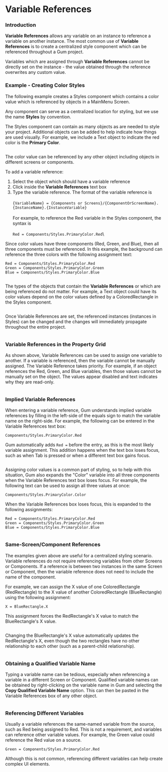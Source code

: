 # Variable References

### Introduction

**Variable References** allows any variable on an instance to reference a variable on another instance. The most common use of **Variable References** is to create a centralized style component which can be referenced throughout a Gum project.

Variables which are assigned through **Variable References** cannot be directly set on the instance - the value obtained through the reference overwrites any custom value.

### Example - Creating Color Styles

The following example creates a Styles component which contains a color value which is referenced by objects in a MainMenu Screen.

Any component can serve as a centralized location for styling, but we use the name **Styles** by convention.

The Styles component can contain as many objects as are needed to style your project. Additional objects can be added to help indicate how things are used visually. For example, we include a Text object to indicate the red color is the **Primary Color**.

<figure><img src="../../.gitbook/assets/image (17).png" alt=""><figcaption></figcaption></figure>

The color value can be referenced by any other object including objects in different screens or components.

To add a variable reference:

1. Select the object which should have a variable reference
2. Click inside the **Variable References** text box
3. Type the variable reference. The format of the variable reference is \
   \
   `{VariableName} = {Components or Screens}/{ComponentOrScreenName}.{InstanceName}.{InstanceVariable}`\
   \
   For example, to reference the Red variable in the Styles component, the syntax is\
   \
   `Red = Components/Styles.PrimaryColor.Red`\


Since color values have three components (Red, Green, and Blue), then all three components must be referenced. In this example, the background can reference the three colors with the following assignment text:

```
Red = Components/Styles.PrimaryColor.Red
Green = Components/Styles.PrimaryColor.Green
Blue = Components/Styles.PrimaryColor.Blue
```

<figure><img src="../../.gitbook/assets/image (18).png" alt=""><figcaption></figcaption></figure>

The types of the objects that contain the **Variable References** or which are being referenced do not matter. For example, a Text object could have its color values depend on the color values defined by a ColoredRectangle in the Styles component.

<figure><img src="../../.gitbook/assets/image (19).png" alt=""><figcaption></figcaption></figure>

Once Variable References are set, the referenced instances (instances in Styles) can be changed and the changes will immediately propagate throughout the entire project.

<figure><img src="../../.gitbook/assets/StyleUpdate.gif" alt=""><figcaption></figcaption></figure>

### Variable References in the Property Grid

As shown above, Variable References can be used to assign one variable to another. If a variable is referenced, then the variable cannot be manually assigned. The Variable Reference takes priority. For example, if an object references the Red, Green, and Blue variables, then those values cannot be manually set on the object. The values appear disabled and text indicates why they are read-only.

<figure><img src="../../.gitbook/assets/image (20).png" alt=""><figcaption></figcaption></figure>

### Implied Variable References

When entering a variable reference, Gum understands implied variable references by filling in the left-side of the equals sign to match the variable name on the right-side. For example, the following can be entered in the Variable References text box:

```
Components/Styles.PrimaryColor.Red
```

Gum automatically adds `Red =` before the entry, as this is the most likely variable assignment. This addition happens when the text box loses focus, such as when Tab is pressed or when a different text box gains focus.

<figure><img src="../../.gitbook/assets/07_08 16 30.gif" alt=""><figcaption></figcaption></figure>

Assigning color values is a common part of styling, so to help with this situation, Gum also expands the "Color" variable into all three components when the Variable References text box loses focus. For example, the following text can be used to assign all three values at once:

```
Components/Styles.PrimaryColor.Color
```

When the Variable References box loses focus, this is expanded to the following assignments:

```
Red = Components/Styles.PrimaryColor.Red
Green = Components/Styles.PrimaryColor.Green
Blue = Components/Styles.PrimaryColor.Blue
```

<figure><img src="../../.gitbook/assets/07_08 19 47.gif" alt=""><figcaption></figcaption></figure>

### Same-Screen/Component References

The examples given above are useful for a centralized styling scenario. Variable references do not require referencing variables from other Screens or Components. If a reference is between two instances in the same Screen or Component, then the variable reference does not need to include the name of the component.&#x20;

For example, we can assign the X value of one ColoredRectangle (RedRectangle) to the X value of another ColoredRectangle (BlueRectangle) using the following assignment:

```
X = BlueRectangle.X
```

This assignment forces the RedRectangle's X value to match the BlueRectangle's X value.

<figure><img src="../../.gitbook/assets/image (21).png" alt=""><figcaption></figcaption></figure>

Changing the BlueRectangle's X value automatically updates the RedRectangle's X, even though the two rectangles have no other relationship to each other (such as a parent-child relationship).

<figure><img src="../../.gitbook/assets/07_08 29 59.gif" alt=""><figcaption></figcaption></figure>

### Obtaining a Qualified Variable Name

Typing a variable name can be tedious, especially when referencing a variable in a different Screen or Component. Qualified variable names can be obtained by right-clicking on the variable name in Gum and selecting the **Copy Qualified Variable Name** option. This can then be pasted in the Variable References box of any other object.

<figure><img src="../../.gitbook/assets/07_08 35 17 (1).gif" alt=""><figcaption></figcaption></figure>

### Referencing Different Variables

Usually a variable references the same-named variable from the source, such as Red being assigned to Red. This is not a requirement, and variables can reference other variable values. For example, the Green value could reference the Red value on a source.

```
Green = Components/Styles.PrimaryColor.Red
```

Although this is not common, referencing different variables can help create complex UI elements.

###

